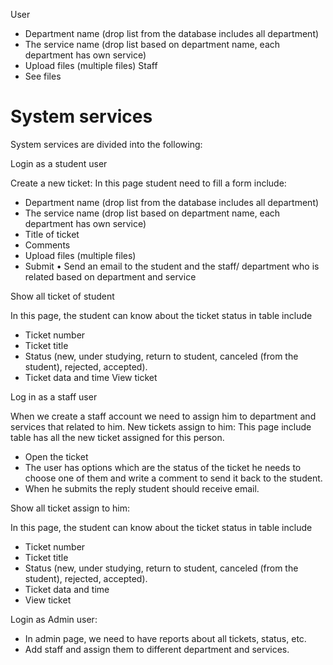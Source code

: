 User
- Department name (drop list from the database includes all department)
- The service name (drop list based on department name, each department has own service)
- Upload files (multiple files)
Staff
- See files

# System services

System services are divided into the following:

Login as a student user

Create a new ticket: 
In this page student need to fill a form include: 
-	Department name (drop list from the database includes all department)
-	The service name (drop list based on department name, each department has own service) 
-	Title of ticket
-	Comments 
-	Upload files (multiple files)
-	Submit 
•	Send an email to the student and the staff/ department who is related based on department and service 

Show all ticket of student 

In this page, the student can know about the ticket status in table include 
-	Ticket number
-	Ticket title 
-	Status (new, under studying, return to student, canceled (from the student), rejected, accepted). 
-	Ticket data and time 
View ticket

Log in as a staff user

When we create a staff account we need to assign him to department and services that related to him. 
New tickets assign to him: 
This page include table has all the new ticket assigned for this person. 
-	Open the ticket 
-	The user has options which are the status of the ticket he needs to choose one of them and write a comment to send it back to the student. 
-	When he submits the reply student should receive email. 

Show all ticket assign to him:

In this page, the student can know about the ticket status in table include 
-	Ticket number
-	Ticket title 
-	Status (new, under studying, return to student, canceled (from the student), rejected, accepted). 
-	Ticket data and time 
-	View ticket




Login as Admin user:

-	In admin page, we need to have reports about all tickets, status, etc.
-	Add staff and assign them to different department and services.
